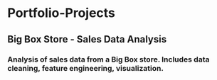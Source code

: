 # Portfolio-Projects  

## Big Box Store - Sales Data Analysis  

### Analysis of sales data from a Big Box store. Includes data cleaning, feature engineering, visualization. 
